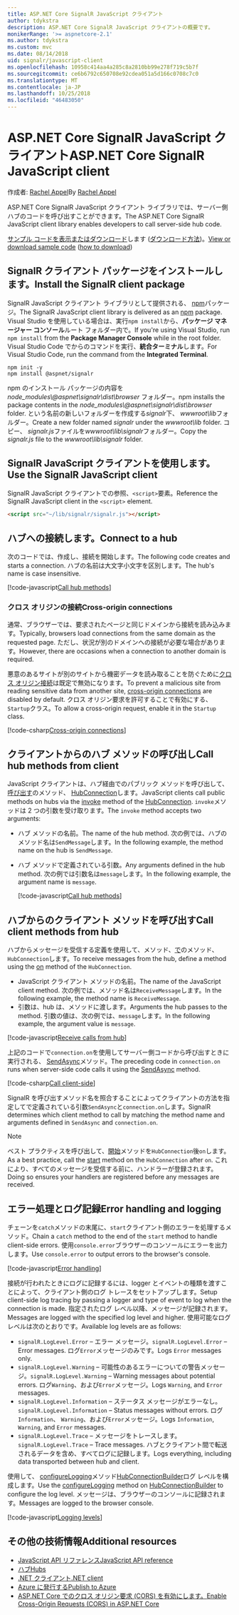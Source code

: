 ```yaml
---
title: ASP.NET Core SignalR JavaScript クライアント
author: tdykstra
description: ASP.NET Core SignalR JavaScript クライアントの概要です。
monikerRange: '>= aspnetcore-2.1'
ms.author: tdykstra
ms.custom: mvc
ms.date: 08/14/2018
uid: signalr/javascript-client
ms.openlocfilehash: 10958c414aa4a285c8a2810bb99e278f719c5b7f
ms.sourcegitcommit: ce6b6792c650708e92cdea051a5d166c0708c7c0
ms.translationtype: MT
ms.contentlocale: ja-JP
ms.lasthandoff: 10/25/2018
ms.locfileid: "46483050"
---
```

# <a name="aspnet-core-signalr-javascript-client"></a><span data-ttu-id="17e75-103">ASP.NET Core SignalR JavaScript クライアント</span><span class="sxs-lookup"><span data-stu-id="17e75-103">ASP.NET Core SignalR JavaScript client</span></span>

<span data-ttu-id="17e75-104">作成者: [Rachel Appel](http://twitter.com/rachelappel)</span><span class="sxs-lookup"><span data-stu-id="17e75-104">By [Rachel Appel](http://twitter.com/rachelappel)</span></span>

<span data-ttu-id="17e75-105">ASP.NET Core SignalR JavaScript クライアント ライブラリでは、サーバー側ハブのコードを呼び出すことができます。</span><span class="sxs-lookup"><span data-stu-id="17e75-105">The ASP.NET Core SignalR JavaScript client library enables developers to call server-side hub code.</span></span>

<span data-ttu-id="17e75-106">[サンプル コードを表示またはダウンロード](https://github.com/aspnet/Docs/tree/live/aspnetcore/signalr/javascript-client/sample)します ([ダウンロード方法](xref:tutorials/index#how-to-download-a-sample))。</span><span class="sxs-lookup"><span data-stu-id="17e75-106">[View or download sample code](https://github.com/aspnet/Docs/tree/live/aspnetcore/signalr/javascript-client/sample) ([how to download](xref:tutorials/index#how-to-download-a-sample))</span></span>

## <a name="install-the-signalr-client-package"></a><span data-ttu-id="17e75-107">SignalR クライアント パッケージをインストールします。</span><span class="sxs-lookup"><span data-stu-id="17e75-107">Install the SignalR client package</span></span>

<span data-ttu-id="17e75-108">SignalR JavaScript クライアント ライブラリとして提供される、 [npm](https://www.npmjs.com/)パッケージ。</span><span class="sxs-lookup"><span data-stu-id="17e75-108">The SignalR JavaScript client library is delivered as an [npm](https://www.npmjs.com/) package.</span></span> <span data-ttu-id="17e75-109">Visual Studio を使用している場合は、実行`npm install`から、**パッケージ マネージャー コンソール**ルート フォルダー内で。</span><span class="sxs-lookup"><span data-stu-id="17e75-109">If you're using Visual Studio, run `npm install` from the **Package Manager Console** while in the root folder.</span></span> <span data-ttu-id="17e75-110">Visual Studio Code でからのコマンドを実行、**統合ターミナル**します。</span><span class="sxs-lookup"><span data-stu-id="17e75-110">For Visual Studio Code, run the command from the **Integrated Terminal**.</span></span>

  ```console
  npm init -y
  npm install @aspnet/signalr
  ```

<span data-ttu-id="17e75-111">npm のインストール パッケージの内容を *node_modules\\@aspnet\signalr\dist\browser* フォルダー。</span><span class="sxs-lookup"><span data-stu-id="17e75-111">npm installs the package contents in the *node_modules\\@aspnet\signalr\dist\browser* folder.</span></span> <span data-ttu-id="17e75-112">という名前の新しいフォルダーを作成する*signalr*下、 *wwwroot\\lib*フォルダー。</span><span class="sxs-lookup"><span data-stu-id="17e75-112">Create a new folder named *signalr* under the *wwwroot\\lib* folder.</span></span> <span data-ttu-id="17e75-113">コピー、 *signalr.js*ファイルを*wwwroot\lib\signalr*フォルダー。</span><span class="sxs-lookup"><span data-stu-id="17e75-113">Copy the *signalr.js* file to the *wwwroot\lib\signalr* folder.</span></span>

## <a name="use-the-signalr-javascript-client"></a><span data-ttu-id="17e75-114">SignalR JavaScript クライアントを使用します。</span><span class="sxs-lookup"><span data-stu-id="17e75-114">Use the SignalR JavaScript client</span></span>

<span data-ttu-id="17e75-115">SignalR JavaScript クライアントでの参照、`<script>`要素。</span><span class="sxs-lookup"><span data-stu-id="17e75-115">Reference the SignalR JavaScript client in the `<script>` element.</span></span>

```html
<script src="~/lib/signalr/signalr.js"></script>
```

## <a name="connect-to-a-hub"></a><span data-ttu-id="17e75-116">ハブへの接続します。</span><span class="sxs-lookup"><span data-stu-id="17e75-116">Connect to a hub</span></span>

<span data-ttu-id="17e75-117">次のコードでは、作成し、接続を開始します。</span><span class="sxs-lookup"><span data-stu-id="17e75-117">The following code creates and starts a connection.</span></span> <span data-ttu-id="17e75-118">ハブの名前は大文字小文字を区別します。</span><span class="sxs-lookup"><span data-stu-id="17e75-118">The hub's name is case insensitive.</span></span>

[!code-javascript[Call hub methods](javascript-client/sample/wwwroot/js/chat.js?range=9-12,28)]

### <a name="cross-origin-connections"></a><span data-ttu-id="17e75-119">クロス オリジンの接続</span><span class="sxs-lookup"><span data-stu-id="17e75-119">Cross-origin connections</span></span>

<span data-ttu-id="17e75-120">通常、ブラウザーでは、要求されたページと同じドメインから接続を読み込みます。</span><span class="sxs-lookup"><span data-stu-id="17e75-120">Typically, browsers load connections from the same domain as the requested page.</span></span> <span data-ttu-id="17e75-121">ただし、状況が別のドメインへの接続が必要な場合があります。</span><span class="sxs-lookup"><span data-stu-id="17e75-121">However, there are occasions when a connection to another domain is required.</span></span>

<span data-ttu-id="17e75-122">悪意のあるサイトが別のサイトから機密データを読み取ることを防ぐために[クロス オリジン接続](xref:security/cors)は既定で無効になります。</span><span class="sxs-lookup"><span data-stu-id="17e75-122">To prevent a malicious site from reading sensitive data from another site, [cross-origin connections](xref:security/cors) are disabled by default.</span></span> <span data-ttu-id="17e75-123">クロス オリジン要求を許可することで有効にする、`Startup`クラス。</span><span class="sxs-lookup"><span data-stu-id="17e75-123">To allow a cross-origin request, enable it in the `Startup` class.</span></span>

[!code-csharp[Cross-origin connections](javascript-client/sample/Startup.cs?highlight=29-35,56)]

## <a name="call-hub-methods-from-client"></a><span data-ttu-id="17e75-124">クライアントからのハブ メソッドの呼び出し</span><span class="sxs-lookup"><span data-stu-id="17e75-124">Call hub methods from client</span></span>

<span data-ttu-id="17e75-125">JavaScript クライアントは、ハブ経由でのパブリック メソッドを呼び出して、[呼び出す](/javascript/api/%40aspnet/signalr/hubconnection#invoke)のメソッド、 [HubConnection](/javascript/api/%40aspnet/signalr/hubconnection)します。</span><span class="sxs-lookup"><span data-stu-id="17e75-125">JavaScript clients call public methods on hubs via the [invoke](/javascript/api/%40aspnet/signalr/hubconnection#invoke) method of the [HubConnection](/javascript/api/%40aspnet/signalr/hubconnection).</span></span> <span data-ttu-id="17e75-126">`invoke`メソッドは 2 つの引数を受け取ります。</span><span class="sxs-lookup"><span data-stu-id="17e75-126">The `invoke` method accepts two arguments:</span></span>

* <span data-ttu-id="17e75-127">ハブ メソッドの名前。</span><span class="sxs-lookup"><span data-stu-id="17e75-127">The name of the hub method.</span></span> <span data-ttu-id="17e75-128">次の例では、ハブのメソッド名は`SendMessage`します。</span><span class="sxs-lookup"><span data-stu-id="17e75-128">In the following example, the method name on the hub is `SendMessage`.</span></span>
* <span data-ttu-id="17e75-129">ハブ メソッドで定義されている引数。</span><span class="sxs-lookup"><span data-stu-id="17e75-129">Any arguments defined in the hub method.</span></span> <span data-ttu-id="17e75-130">次の例では引数名は`message`します。</span><span class="sxs-lookup"><span data-stu-id="17e75-130">In the following example, the argument name is `message`.</span></span>

  [!code-javascript[Call hub methods](javascript-client/sample/wwwroot/js/chat.js?range=24)]

## <a name="call-client-methods-from-hub"></a><span data-ttu-id="17e75-131">ハブからのクライアント メソッドを呼び出す</span><span class="sxs-lookup"><span data-stu-id="17e75-131">Call client methods from hub</span></span>

<span data-ttu-id="17e75-132">ハブからメッセージを受信する定義を使用して、メソッド、[で](/javascript/api/%40aspnet/signalr/hubconnection#on)のメソッド、`HubConnection`します。</span><span class="sxs-lookup"><span data-stu-id="17e75-132">To receive messages from the hub, define a method using the [on](/javascript/api/%40aspnet/signalr/hubconnection#on) method of the `HubConnection`.</span></span>

* <span data-ttu-id="17e75-133">JavaScript クライアント メソッドの名前。</span><span class="sxs-lookup"><span data-stu-id="17e75-133">The name of the JavaScript client method.</span></span> <span data-ttu-id="17e75-134">次の例では、メソッド名は`ReceiveMessage`します。</span><span class="sxs-lookup"><span data-stu-id="17e75-134">In the following example, the method name is `ReceiveMessage`.</span></span>
* <span data-ttu-id="17e75-135">引数は、hub は、メソッドに渡します。</span><span class="sxs-lookup"><span data-stu-id="17e75-135">Arguments the hub passes to the method.</span></span> <span data-ttu-id="17e75-136">引数の値は、次の例では、`message`します。</span><span class="sxs-lookup"><span data-stu-id="17e75-136">In the following example, the argument value is `message`.</span></span>

[!code-javascript[Receive calls from hub](javascript-client/sample/wwwroot/js/chat.js?range=14-19)]

<span data-ttu-id="17e75-137">上記のコードで`connection.on`を使用してサーバー側コードから呼び出すときに実行される、 [SendAsync](/dotnet/api/microsoft.aspnetcore.signalr.clientproxyextensions.sendasync)メソッド。</span><span class="sxs-lookup"><span data-stu-id="17e75-137">The preceding code in `connection.on` runs when server-side code calls it using the [SendAsync](/dotnet/api/microsoft.aspnetcore.signalr.clientproxyextensions.sendasync) method.</span></span>

[!code-csharp[Call client-side](javascript-client/sample/hubs/chathub.cs?range=8-11)]

<span data-ttu-id="17e75-138">SignalR を呼び出すメソッド名を照合することによってクライアントの方法を指定してで定義されている引数`SendAsync`と`connection.on`します。</span><span class="sxs-lookup"><span data-stu-id="17e75-138">SignalR determines which client method to call by matching the method name and arguments defined in `SendAsync` and `connection.on`.</span></span>

> [!NOTE]
> <span data-ttu-id="17e75-139">ベスト プラクティスを呼び出して、[開始](/javascript/api/%40aspnet/signalr/hubconnection#start)メソッドを`HubConnection`後`on`します。</span><span class="sxs-lookup"><span data-stu-id="17e75-139">As a best practice, call the [start](/javascript/api/%40aspnet/signalr/hubconnection#start) method on the `HubConnection` after `on`.</span></span> <span data-ttu-id="17e75-140">これにより、すべてのメッセージを受信する前に、ハンドラーが登録されます。</span><span class="sxs-lookup"><span data-stu-id="17e75-140">Doing so ensures your handlers are registered before any messages are received.</span></span>

## <a name="error-handling-and-logging"></a><span data-ttu-id="17e75-141">エラー処理とログ記録</span><span class="sxs-lookup"><span data-stu-id="17e75-141">Error handling and logging</span></span>

<span data-ttu-id="17e75-142">チェーンを`catch`メソッドの末尾に、`start`クライアント側のエラーを処理するメソッド。</span><span class="sxs-lookup"><span data-stu-id="17e75-142">Chain a `catch` method to the end of the `start` method to handle client-side errors.</span></span> <span data-ttu-id="17e75-143">使用`console.error`ブラウザーのコンソールにエラーを出力します。</span><span class="sxs-lookup"><span data-stu-id="17e75-143">Use `console.error` to output errors to the browser's console.</span></span>

[!code-javascript[Error handling](javascript-client/sample/wwwroot/js/chat.js?range=28)]

<span data-ttu-id="17e75-144">接続が行われたときにログに記録するには、logger とイベントの種類を渡すことによって、クライアント側のログ トレースをセットアップします。</span><span class="sxs-lookup"><span data-stu-id="17e75-144">Setup client-side log tracing by passing a logger and type of event to log when the connection is made.</span></span> <span data-ttu-id="17e75-145">指定されたログ レベル以降、メッセージが記録されます。</span><span class="sxs-lookup"><span data-stu-id="17e75-145">Messages are logged with the specified log level and higher.</span></span> <span data-ttu-id="17e75-146">使用可能なログ レベルは次のとおりです。</span><span class="sxs-lookup"><span data-stu-id="17e75-146">Available log levels are as follows:</span></span>

* <span data-ttu-id="17e75-147">`signalR.LogLevel.Error` &ndash; エラー メッセージ。</span><span class="sxs-lookup"><span data-stu-id="17e75-147">`signalR.LogLevel.Error` &ndash; Error messages.</span></span> <span data-ttu-id="17e75-148">ログ`Error`メッセージのみです。</span><span class="sxs-lookup"><span data-stu-id="17e75-148">Logs `Error` messages only.</span></span>
* <span data-ttu-id="17e75-149">`signalR.LogLevel.Warning` &ndash; 可能性のあるエラーについての警告メッセージ。</span><span class="sxs-lookup"><span data-stu-id="17e75-149">`signalR.LogLevel.Warning` &ndash; Warning messages about potential errors.</span></span> <span data-ttu-id="17e75-150">ログ`Warning`、および`Error`メッセージ。</span><span class="sxs-lookup"><span data-stu-id="17e75-150">Logs `Warning`, and `Error` messages.</span></span>
* <span data-ttu-id="17e75-151">`signalR.LogLevel.Information` &ndash; ステータス メッセージがエラーなし。</span><span class="sxs-lookup"><span data-stu-id="17e75-151">`signalR.LogLevel.Information` &ndash; Status messages without errors.</span></span> <span data-ttu-id="17e75-152">ログ`Information`、 `Warning`、および`Error`メッセージ。</span><span class="sxs-lookup"><span data-stu-id="17e75-152">Logs `Information`, `Warning`, and `Error` messages.</span></span>
* <span data-ttu-id="17e75-153">`signalR.LogLevel.Trace` &ndash; メッセージをトレースします。</span><span class="sxs-lookup"><span data-stu-id="17e75-153">`signalR.LogLevel.Trace` &ndash; Trace messages.</span></span> <span data-ttu-id="17e75-154">ハブとクライアント間で転送されるデータを含め、すべてログに記録します。</span><span class="sxs-lookup"><span data-stu-id="17e75-154">Logs everything, including data transported between hub and client.</span></span>

<span data-ttu-id="17e75-155">使用して、 [configureLogging](/javascript/api/%40aspnet/signalr/hubconnectionbuilder#configurelogging)メソッド[HubConnectionBuilder](/javascript/api/%40aspnet/signalr/hubconnectionbuilder)ログ レベルを構成します。</span><span class="sxs-lookup"><span data-stu-id="17e75-155">Use the [configureLogging](/javascript/api/%40aspnet/signalr/hubconnectionbuilder#configurelogging) method on [HubConnectionBuilder](/javascript/api/%40aspnet/signalr/hubconnectionbuilder) to configure the log level.</span></span> <span data-ttu-id="17e75-156">メッセージは、ブラウザーのコンソールに記録されます。</span><span class="sxs-lookup"><span data-stu-id="17e75-156">Messages are logged to the browser console.</span></span>

[!code-javascript[Logging levels](javascript-client/sample/wwwroot/js/chat.js?range=9-12)]

## <a name="additional-resources"></a><span data-ttu-id="17e75-157">その他の技術情報</span><span class="sxs-lookup"><span data-stu-id="17e75-157">Additional resources</span></span>

* [<span data-ttu-id="17e75-158">JavaScript API リファレンス</span><span class="sxs-lookup"><span data-stu-id="17e75-158">JavaScript API reference</span></span>](/javascript/api/?view=signalr-js-latest)
* [<span data-ttu-id="17e75-159">ハブ</span><span class="sxs-lookup"><span data-stu-id="17e75-159">Hubs</span></span>](xref:signalr/hubs)
* [<span data-ttu-id="17e75-160">.NET クライアント</span><span class="sxs-lookup"><span data-stu-id="17e75-160">.NET client</span></span>](xref:signalr/dotnet-client)
* [<span data-ttu-id="17e75-161">Azure に発行する</span><span class="sxs-lookup"><span data-stu-id="17e75-161">Publish to Azure</span></span>](xref:signalr/publish-to-azure-web-app)
* [<span data-ttu-id="17e75-162">ASP.NET Core でのクロス オリジン要求 (CORS) を有効にします。</span><span class="sxs-lookup"><span data-stu-id="17e75-162">Enable Cross-Origin Requests (CORS) in ASP.NET Core</span></span>](xref:security/cors)
